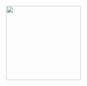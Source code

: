 
<p align="center">
  <img src="https://github.com/nargesyaghoubi-ygh/teste/blob/main/images/Untitled%20design.gif" width="200px" hight="300px" />
</p>
